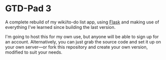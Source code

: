 # GTD-Pad 3

A complete rebuild of my wiki/to-do list app, using [Flask](http://flask.pocoo.org/) and making use of everything I've learned since building the last version.

I'm going to host this for my own use, but anyone will be able to sign up for an account. Alternatively, you can just grab the source code and set it up on your own server—or fork this repository and create your own version, modified to suit your needs.